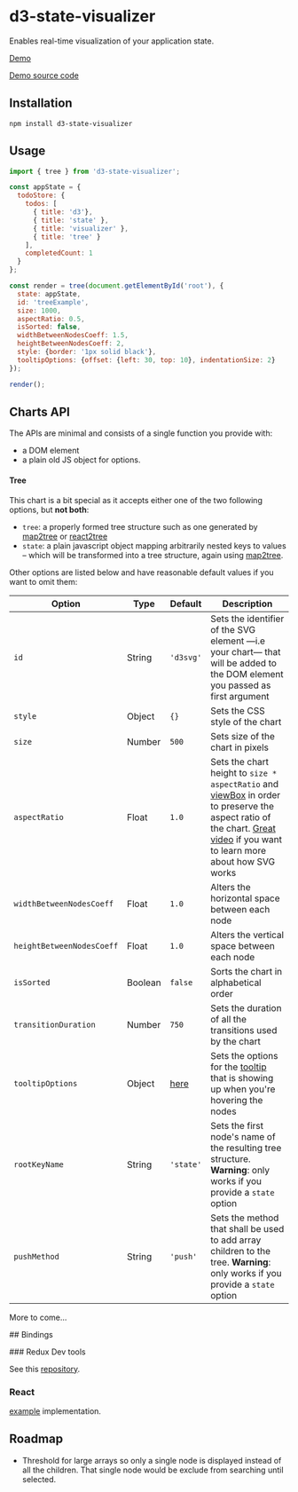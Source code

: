 d3-state-visualizer
===================
Enables real-time visualization of your application state.

[Demo](http://romseguy.github.io/d3-state-visualizer)

[Demo source code](https://github.com/romseguy/d3-state-visualizer/tree/boilerplate)

## Installation

`npm install d3-state-visualizer`

## Usage

```javascript
import { tree } from 'd3-state-visualizer';

const appState = {
  todoStore: {
    todos: [
      { title: 'd3'},
      { title: 'state' },
      { title: 'visualizer' },
      { title: 'tree' }
    ],
    completedCount: 1
  }
};

const render = tree(document.getElementById('root'), {
  state: appState,
  id: 'treeExample',
  size: 1000,
  aspectRatio: 0.5,
  isSorted: false,
  widthBetweenNodesCoeff: 1.5,
  heightBetweenNodesCoeff: 2,
  style: {border: '1px solid black'},
  tooltipOptions: {offset: {left: 30, top: 10}, indentationSize: 2}
});

render();
```
## Charts API

The APIs are minimal and consists of a single function you provide with:
- a DOM element
- a plain old JS object for options.

#### Tree

 This chart is a bit special as it accepts either one of the two following options, but **not both**:
 
- `tree`: a properly formed tree structure such as one generated by [map2tree](https://github.com/romseguy/map2tree) or [react2tree](https://github.com/romseguy/react2tree)
- `state`: a plain javascript object mapping arbitrarily nested keys to values – which will be transformed into a tree structure, again using [map2tree](https://github.com/romseguy/map2tree).

Other options are listed below and have reasonable default values if you want to omit them:

Option                    | Type     | Default     | Description
--------------------------|----------|-------------|-------------------------------------------------------------------------
`id`                      | String   | `'d3svg'`   | Sets the identifier of the SVG element —i.e your chart— that will be added to the DOM element you passed as first argument
`style`                   | Object   | `{}`        | Sets the CSS style of the chart
`size`                    | Number   | `500`       | Sets size of the chart in pixels
`aspectRatio`             | Float    | `1.0`       | Sets the chart height to `size * aspectRatio` and [viewBox](https://developer.mozilla.org/en-US/docs/Web/SVG/Attribute/viewBox) in order to preserve the aspect ratio of the chart. [Great video](https://www.youtube.com/watch?v=FCOeMy7HrBc) if you want to learn more about how SVG works
`widthBetweenNodesCoeff`  | Float    | `1.0`       | Alters the horizontal space between each node
`heightBetweenNodesCoeff` | Float    | `1.0`       | Alters the vertical space between each node
`isSorted`                | Boolean  | `false`     | Sorts the chart in alphabetical order
`transitionDuration`      | Number   | `750`       | Sets the duration of all the transitions used by the chart
`tooltipOptions`          | Object   | [here](https://github.com/romseguy/d3tooltip) | Sets the options for the [tooltip](https://github.com/romseguy/d3tooltip) that is showing up when you're hovering the nodes
`rootKeyName`             | String   | `'state'`   | Sets the first node's name of the resulting tree structure. **Warning**: only works if you provide a `state` option
`pushMethod`              | String   | `'push'`    | Sets the method that shall be used to add array children to the tree. **Warning**: only works if you provide a `state` option

More to come...

## Bindings

### Redux Dev tools

See this [repository](https://github.com/romseguy/redux-devtools-chart-monitor).

### React

[example](https://github.com/romseguy/d3-state-visualizer/tree/master/examples/react-tree) implementation.

## Roadmap

* Threshold for large arrays so only a single node is displayed instead of all the children. That single node would be exclude from searching until selected.
